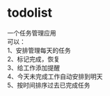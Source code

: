 todolist
========

一个任务管理应用<br/>
可以：<br/>
1、安排管理每天的任务<br/>
2、标记完成，恢复<br/>
3、给工作添加提醒<br/>
4、今天未完成工作自动安排到明天<br/>
5、按时间排序过去已完成任务<br/>
